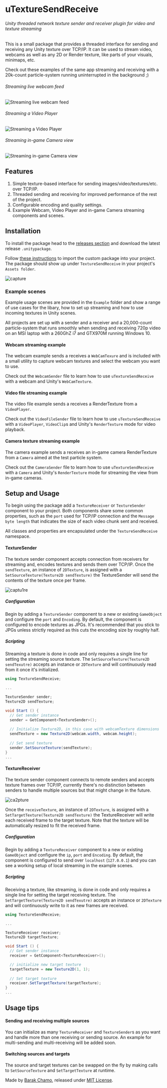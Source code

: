# uTextureSendReceive
###### Unity threaded network texture sender and receiver plugin for video and texture streaming

This is a small package that provides a threaded interface for sending and receiving any Unity texture over TCP/IP.
It can be used to stream video, webcams as well as any 2D or Render texture, like parts of your visuals, minimaps, etc.

Check out these examples of the same app streaming and receiving with a 20k-count particle-system running uninterrupted in the background ;)
###### Streaming live webcam feed 
![Streaming live webcam feed](https://user-images.githubusercontent.com/2883345/43383106-efb38c1a-9414-11e8-94bf-eff527537fbd.gif)

###### Streaming a Video Player
![Streaming a Video Player](https://user-images.githubusercontent.com/2883345/43383267-7aab799a-9415-11e8-8c53-ec0fd8eac7b8.gif)

###### Streaming in-game Camera view
![Streaming in-game Camera view](https://user-images.githubusercontent.com/2883345/43383475-14dd1744-9416-11e8-8fb7-7bc69258b7f1.gif)


## Features
1. Simple texture-based interface for sending images/video/textures/etc. over TCP/IP.
2. Threaded sending and receiving for improved performance of the rest of the project.
3. Configurable encoding and quality settings.
4. Example Webcam, Video Player and in-game Camera streaming components and scenes.

## Installation
To install the package head to the [releases section](https://github.com/BarakChamo/uTextureSendReceive/releases) and download the latest release `.unitypackage`.

Follow [these instructions](https://docs.unity3d.com/Manual/AssetPackages.html) to import the custom package into your project.
The package should show up under `TextureSendReceive` in your project's `Assets folder`.

![capture](https://user-images.githubusercontent.com/2883345/43383219-4b7a6ad2-9415-11e8-8a51-a80df2ff1954.PNG)

### Example scenes
Example usage scenes are provided in the `Example` folder and show a range of use cases for the libary, how to set up streaming and
how to use incoming textures in Unity scenes.

All projects are set up with a sender and a receiver and a 20,000-count particle-system that runs smoothly when sending and receiving 720p video on an MSI laptop with a 260GhZ i7 and GTX970M running Windows 10. 

#### Webcam streaming example
The webcam example sends a receives a `WebCamTexure` and is included with a small utility to capture webcam textures and select the webcam you want to use.

Check out the `WebcamSender` file to learn how to use `uTextureSendReceive` with a webcam and Unity's `WebCamTexture`.

#### Video file streaming example
The video file example sends a receives a RenderTexture from a `VideoPlayer`.

Check out the `VideoFileSender` file to learn how to use `uTextureSendReceive` with a `VideoPlayer`, `VideoClip`s and Unity's `RenderTexture` mode for video playback.

#### Camera texture streaming example
The camera example sends a receives an in-game camera RenderTexture from a `Camera` aimed at the test particle system.

Check out the `CameraSender` file to learn how to use `uTextureSendReceive` with a `Camera` and Unity's `RenderTexture` mode for streaming the view from in-game cameras.


## Setup and Usage
To begin using the package add a `TextureReceiver` or `TextureSender` component to your project.
Both components share some common properties, such as the `port` used for TCP/IP connection and the `Message byte length` that indicates the size of each video chunk sent and received.

All classes and properties are encapsulated under the `TextureSendReceive` namespace. 

#### TextureSender
The texture sender component accepts connection from receivers for streaming and, encodes textures and sends them over TCP/IP.
Once the `sendTexture`, an instance of `2DTexture`, is assigned with a `SetSourceTexture(Texture2D sendTexture)` the TextureSender
will send the contents of the texture once per frame.

![captu1re](https://user-images.githubusercontent.com/2883345/43383251-6b94e04a-9415-11e8-97ae-79c5f97101ba.PNG)

##### Configuration
Begin by adding a `TextureSender` component to a new or existing `GameObject` and configure the `port` and `Encoding`. By default, the component is configured to encode textures as JPGs. It's recommended that you stick to JPGs unless strictly required as this cuts the encoding size by roughly half.

##### Scripting
Streaming a texture is done in code and only requires a single line for setting the streaming source texture.
The `SetSourceTexture(Texture2D sendTexutre)` accepts an instance or `2DTexture` and will continuously read from it once it's initialized.

```c#
using TextureSendReceive;

...

TextureSender sender;
Texture2D sendTexture;

void Start () {
  // Get sender instance
  sender = GetComponent<TextureSender>();
  
  // Initialize Texture2D, in this case with webcamTexture dimensions
  sendTexture = new Texture2D(webcam.width, webcam.height);
  
  // Set send texture
  sender.SetSourceTexture(sendTexture);
}
...
```

#### TextureReceiver
The texture sender component connects to remote senders and accepts texture frames over TCP/IP, currently there's no distinction between senders to handle multiple sources but that might change in the future.

![ca2pture](https://user-images.githubusercontent.com/2883345/43383250-6b698422-9415-11e8-8ec1-e7dde139b48a.PNG)

Once the `receiveTexture`, an instance of `2DTexture`, is assigned with a `SetTargetTexture(Texture2D sendTexture)` the TextureReceiver
will write each received frame to the target texture. Note that the texture will be automatically resized to fit the received frame.

##### Configuration
Begin by adding a `TextureReceiver` component to a new or existing `GameObject` and configure the `ip`, `port` and `Encoding`. By default, the component is configured to send over `localhost` (`127.0.0.1`) and you can see a working setup of local streaming in the example scenes.

##### Scripting
Receiving a texture, like streaming, is done in code and only requires a single line for setting the target receiving texture.
The `SetTargetTexture(Texture2D sendTexutre)` accepts an instance or `2DTexture` and will continuously write to it as new frames are received.

```c#
using TextureSendReceive;

...

TextureReceiver receiver;
Texture2D targetTexture;

void Start () {
  // Get sender instance
  receiver = GetComponent<TextureReceiver>();

  // initialize new target texture
  targetTexture = new Texture2D(1, 1);
			
  // Set target texture
  receiver.SetTargetTexture(targetTexture);
}
...
```

## Usage tips
#### Sending and receiving multiple sources
You can initialize as many `TextureReceiver` and `TextureSender`s as you want and handle more than one receiving or sending source.
An example for multi-sending and multi-receiving will be added soon.

#### Switching sources and targets
The source and target textures can be swapped on the fly by making calls to `SetSourceTexture` and `SetTargetTexture` at runtime.

Made by [Barak Chamo](github.com/BarakChamo), released under [MIT License](https://github.com/BarakChamo/uTextureSendReceive/blob/master/LICENSE).
